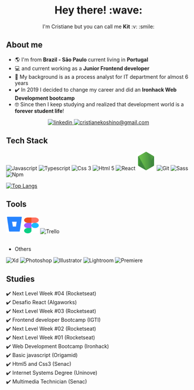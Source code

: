 <h1 align="center"> Hey there! :wave: </h1>
<p align="center" font-size:2em>I'm Cristiane but you can call me <strong>Kit</strong> :v: :smile: </p>

<h2>About me</h2>

- :earth_americas: I'm from <strong>Brazil - São Paulo </strong>current living in  <strong>Portugal</strong>
- :computer: and current working as a <strong>Junior Frontend developer </strong>
- :book: My background is as a process analyst for IT department for almost 6 years
- :heavy_check_mark: In 2019 I decided to change my career and did an <strong>Ironhack Web Development bootcamp</strong>
- :nerd_face: Since then I keep studying and realized that development world is a <strong>forever student life</strong>!


<div align="center">

<a href="https://www.linkedin.com/in/cristiane-koshino/" target="_blank">
<img src="https://img.icons8.com/nolan/96/linkedin.png" width="50" title="linkedin"/>
</a>

<a href="mailto:cristianekoshino@gmail.com">
<img src="https://img.icons8.com/nolan/96/email.png" width="60" title="cristianekoshino@gmail.com"/>
</a>
</div>
 
<h2>Tech Stack </h2>
<p align="left">
<img src="https://img.icons8.com/color/96/000000/javascript.png" width="50" title="Javascript" />

<img src="https://img.icons8.com/color/96/000000/typescript.png" width="50"  title="Typescript"/>

<img src="https://img.icons8.com/color/96/000000/css3.png" width="50"  title="Css 3"/>

<img src="https://img.icons8.com/color/96/000000/html-5.png" width="50" title="Html 5"/>

<img src="https://img.icons8.com/color/96/000000/react-native.png" width="50" title="React"/>

<img src="https://raw.githubusercontent.com/devicons/devicon/master/icons/nodejs/nodejs-original.svg" width="50" title="Node"/>

<img src="https://img.icons8.com/color/96/000000/git.png" width="50"  title="Git"/>

<img src="https://img.icons8.com/color/96/000000/sass.png" width="50"  title="Sass"/>

<img src="https://img.icons8.com/color/96/000000/npm.png" width="50"  title="Npm"/>

</p>

 [![Top Langs](https://github-readme-stats.vercel.app/api/top-langs/?username=kitkoshino&&layout=compact&theme=react&title_color=#7957d5&text_color=#10ac84&hide_border=true)](https://github.com/kitkoshino/github-readme-stats)

 <h2>Tools</h2>
<div align="left">

<img src="icons/bitbucket.svg" width="45" height="50" title="Bitbucket" />

<img src="icons/figma.svg" width="40" height="43" title="Figma" />

<img src="https://img.icons8.com/color/96/000000/trello.png" width="50" title="Trello" />

</div>
<br />

- Others
<p align="left">
 <img src="https://img.icons8.com/color/96/000000/adobe-xd.png" width="50" title="Xd"/>

<img src="https://img.icons8.com/fluent/96/000000/adobe-photoshop.png" width="50" title="Photoshop"/>

<img src="https://img.icons8.com/color/96/000000/adobe-illustrator.png" width="50" title="Illustrator"/>

<img src="https://img.icons8.com/color/96/000000/adobe-lightroom.png" width="50" title="Lightroom"/>

<img src="https://img.icons8.com/color/96/000000/adobe-premiere-pro.png" width="50" title="Premiere"/>

</p>

<h2>Studies</h2>

:heavy_check_mark: Next Level Week #04 (Rocketseat)  
:heavy_check_mark: Desafio React (Algaworks)  
:heavy_check_mark: Next Level Week #03 (Rocketseat)  
:heavy_check_mark: Frontend developer Bootcamp (IGTI)  
:heavy_check_mark: Next Level Week #02 (Rocketseat)  
:heavy_check_mark: Next Level Week #01 (Rocketseat)  
:heavy_check_mark: Web Development Bootcamp (Ironhack)  
:heavy_check_mark: Basic javascript (Origamid)  
:heavy_check_mark: Html5 and Css3 (Senac)  
:heavy_check_mark: Internet Systems Degree (Uninove)  
:heavy_check_mark: Multimedia Technician (Senac)
